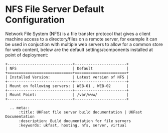 # NFS File Server Default Configuration

Network File System (NFS) is a file transfer protocol that gives a client machine access to a directory/files on a remote server, for example it can be used in conjuction with multiple web servers to allow for a common store for web content, below are the default settings/components installed at point of deployment:

```eval_rst
+-----------------------------+-----------------------+
| NFS                         | Default               |
+=============================+=======================+
| Installed Version:          | Latest version of NFS |
+-----------------------------+-----------------------+
| Mount on following servers: | WEB-01 , WEB-02       |
+-----------------------------+-----------------------+
| Mount Point:                | /var/www/             |
+-----------------------------+-----------------------+
```

```eval_rst
  .. meta::
      :title: UKFast file server build documentation | UKFast Documentation
      :description: Build documentation for file servers
      :keywords: ukfast, hosting, nfs, server, virtual
